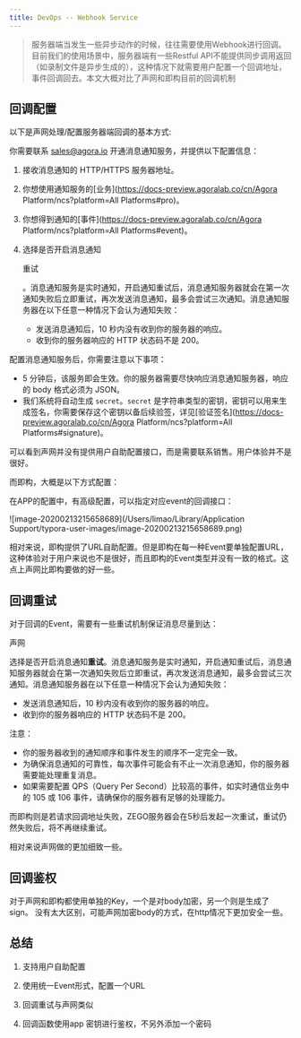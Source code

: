 ```yaml
---
title: DevOps -- Webhook Service 
---
```


> 服务器端当发生一些异步动作的时候，往往需要使用Webhook进行回调。目前我们的使用场景中，服务器端有一些Restful API不能提供同步调用返回（如录制文件是异步生成的），这种情况下就需要用户配置一个回调地址，事件回调回去。本文大概对比了声网和即构目前的回调机制





## 回调配置

以下是声网处理/配置服务器端回调的基本方式:

你需要联系 sales@agora.io 开通消息通知服务，并提供以下配置信息：

1. 接收消息通知的 HTTP/HTTPS 服务器地址。

2. 你想使用通知服务的[业务](https://docs-preview.agoralab.co/cn/Agora Platform/ncs?platform=All Platforms#pro)。

3. 你想得到通知的[事件](https://docs-preview.agoralab.co/cn/Agora Platform/ncs?platform=All Platforms#event)。

4. 选择是否开启消息通知

   重试

   。消息通知服务是实时通知，开启通知重试后，消息通知服务器就会在第一次通知失败后立即重试，再次发送消息通知，最多会尝试三次通知。消息通知服务器在以下任意一种情况下会认为通知失败：

   - 发送消息通知后，10 秒内没有收到你的服务器的响应。
   - 收到你的服务器响应的 HTTP 状态码不是 200。



配置消息通知服务后，你需要注意以下事项：

- 5 分钟后，该服务即会生效。你的服务器需要尽快响应消息通知服务器，响应的 body 格式必须为 JSON。
- 我们系统将自动生成 `secret`。`secret` 是字符串类型的密钥，密钥可以用来生成签名，你需要保存这个密钥以备后续验签，详见[验证签名](https://docs-preview.agoralab.co/cn/Agora Platform/ncs?platform=All Platforms#signature)。



可以看到声网并没有提供用户自助配置接口，而是需要联系销售。用户体验并不是很好。



而即构，大概是以下方式配置：

在APP的配置中，有高级配置，可以指定对应event的回调接口：

![image-20200213215658689](/Users/limao/Library/Application Support/typora-user-images/image-20200213215658689.png)



相对来说，即构提供了URL自助配置。但是即构在每一种Event要单独配置URL，这种体验对于用户来说也不是很好，而且即构的Event类型并没有一致的格式。这点上声网比即构要做的好一些。



## 回调重试

对于回调的Event，需要有一些重试机制保证消息尽量到达：

声网

选择是否开启消息通知**重试**。消息通知服务是实时通知，开启通知重试后，消息通知服务器就会在第一次通知失败后立即重试，再次发送消息通知，最多会尝试三次通知。消息通知服务器在以下任意一种情况下会认为通知失败：

- 发送消息通知后，10 秒内没有收到你的服务器的响应。
- 收到你的服务器响应的 HTTP 状态码不是 200。

注意：

- 你的服务器收到的通知顺序和事件发生的顺序不一定完全一致。
- 为确保消息通知的可靠性，每次事件可能会有不止一次消息通知，你的服务器需要能处理重复消息。
- 如果需要配置 QPS（Query Per Second）比较高的事件，如实时通信业务中的 105 或 106 事件，请确保你的服务器有足够的处理能力。



而即构则是若请求回调地址失败，ZEGO服务器会在5秒后发起一次重试，重试仍然失败后，将不再继续重试。

相对来说声网做的更加细致一些。



## 回调鉴权

对于声网和即构都使用单独的Key，一个是对body加密，另一个则是生成了sign。 没有太大区别，可能声网加密body的方式，在http情况下更加安全一些。





## 总结

1. 支持用户自助配置

2. 使用统一Event形式，配置一个URL

3. 回调重试与声网类似

4. 回调函数使用app 密钥进行鉴权，不另外添加一个密码

   
